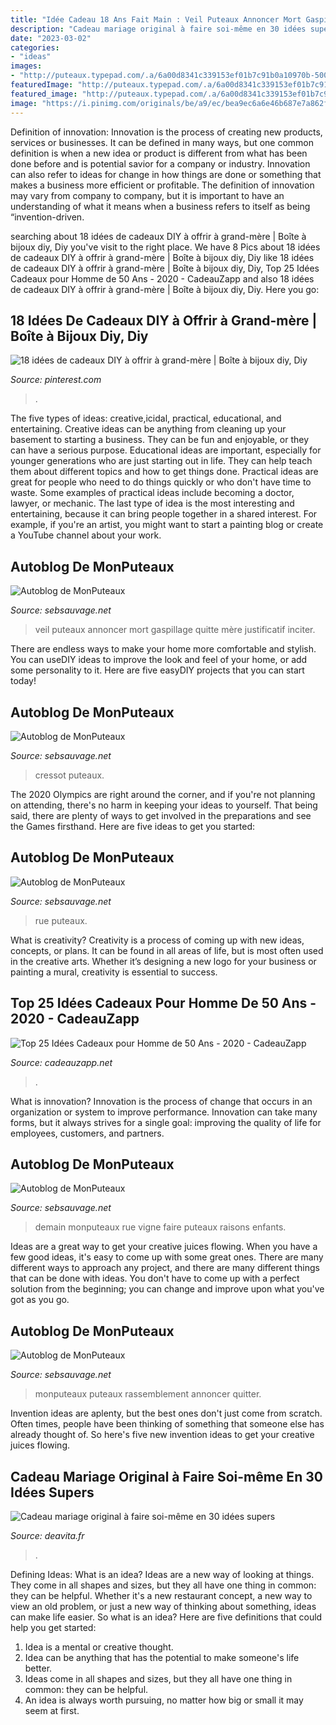 ```yaml
---
title: "Idée Cadeau 18 Ans Fait Main : Veil Puteaux Annoncer Mort Gaspillage Quitte Mère Justificatif Inciter"
description: "Cadeau mariage original à faire soi-même en 30 idées supers"
date: "2023-03-02"
categories:
- "ideas"
images:
- "http://puteaux.typepad.com/.a/6a00d8341c339153ef01b7c91b0a10970b-500wi"
featuredImage: "http://puteaux.typepad.com/.a/6a00d8341c339153ef01b7c91b0a10970b-500wi"
featured_image: "http://puteaux.typepad.com/.a/6a00d8341c339153ef01b7c91b0a10970b-500wi"
image: "https://i.pinimg.com/originals/be/a9/ec/bea9ec6a6e46b687e7a862fe271d082b.jpg"
---
```



Definition of innovation:
Innovation is the process of creating new products, services or businesses. It can be defined in many ways, but one common definition is when a new idea or product is different from what has been done before and is potential savior for a company or industry. Innovation can also refer to ideas for change in how things are done or something that makes a business more efficient or profitable. The definition of innovation may vary from company to company, but it is important to have an understanding of what it means when a business refers to itself as being “invention-driven.

	

		
searching about 18 idées de cadeaux DIY à offrir à grand-mère | Boîte à bijoux diy, Diy you've visit to the right place. We have 8 Pics about 18 idées de cadeaux DIY à offrir à grand-mère | Boîte à bijoux diy, Diy like 18 idées de cadeaux DIY à offrir à grand-mère | Boîte à bijoux diy, Diy, Top 25 Idées Cadeaux pour Homme de 50 Ans - 2020 - CadeauZapp and also 18 idées de cadeaux DIY à offrir à grand-mère | Boîte à bijoux diy, Diy. Here you go:
		
    
## 18 Idées De Cadeaux DIY à Offrir à Grand-mère | Boîte à Bijoux Diy, Diy

<img loading=lazy src="https://i.pinimg.com/originals/be/a9/ec/bea9ec6a6e46b687e7a862fe271d082b.jpg" onerror="this.onerror=null;this.src='https://tse2.mm.bing.net/th?id=OIP.aIhgE1ylLB138FC-pwINVQHaH4&amp;pid=15.1';" alt="18 idées de cadeaux DIY à offrir à grand-mère | Boîte à bijoux diy, Diy">

_Source: pinterest.com_

>. 

	

The five types of ideas: creative,icidal, practical, educational, and entertaining.
Creative ideas can be anything from cleaning up your basement to starting a business. They can be fun and enjoyable, or they can have a serious purpose. Educational ideas are important, especially for younger generations who are just starting out in life. They can help teach them about different topics and how to get things done. Practical ideas are great for people who need to do things quickly or who don't have time to waste. Some examples of practical ideas include becoming a doctor, lawyer, or mechanic. The last type of idea is the most interesting and entertaining, because it can bring people together in a shared interest. For example, if you're an artist, you might want to start a painting blog or create a YouTube channel about your work.

    
## Autoblog De MonPuteaux

<img loading=lazy src="http://puteaux.typepad.com/.a/6a00d8341c339153ef01b7c929538b970b-350wi" onerror="this.onerror=null;this.src='https://tse1.mm.bing.net/th?id=OIP.dHb0itjHxdqE9OUIkYBGAAAAAA&amp;pid=15.1';" alt="Autoblog de MonPuteaux">

_Source: sebsauvage.net_

>veil puteaux annoncer mort gaspillage quitte mère justificatif inciter. 

	

There are endless ways to make your home more comfortable and stylish. You can useDIY ideas to improve the look and feel of your home, or add some personality to it. Here are five easyDIY projects that you can start today!

    
## Autoblog De MonPuteaux

<img loading=lazy src="http://puteaux.typepad.com/.a/6a00d8341c339153ef01bb09626cc2970d-320wi" onerror="this.onerror=null;this.src='https://tse3.mm.bing.net/th?id=OIP.RXEUdQayP_0KgS1JPR_DTAHaGb&amp;pid=15.1';" alt="Autoblog de MonPuteaux">

_Source: sebsauvage.net_

>cressot puteaux. 

	

The 2020 Olympics are right around the corner, and if you're not planning on attending, there's no harm in keeping your ideas to yourself. That being said, there are plenty of ways to get involved in the preparations and see the Games firsthand. Here are five ideas to get you started: 

    
## Autoblog De MonPuteaux

<img loading=lazy src="http://puteaux.typepad.com/.a/6a00d8341c339153ef01b7c91b0a10970b-500wi" onerror="this.onerror=null;this.src='https://tse3.mm.bing.net/th?id=OIP.Abe-WXHEOVGDAHL4TAxh4gHaFj&amp;pid=15.1';" alt="Autoblog de MonPuteaux">

_Source: sebsauvage.net_

>rue puteaux. 

	

What is creativity?
Creativity is a process of coming up with new ideas, concepts, or plans. It can be found in all areas of life, but is most often used in the creative arts. Whether it’s designing a new logo for your business or painting a mural, creativity is essential to success.

    
## Top 25 Idées Cadeaux Pour Homme De 50 Ans - 2020 - CadeauZapp

<img loading=lazy src="https://www.cadeauzapp.net/wp-content/plugins/aawp/public/image.php?url=aHR0cHM6Ly9tLm1lZGlhLWFtYXpvbi5jb20vaW1hZ2VzL0kvNTF5bWtOMGtNWkwuanBn" onerror="this.onerror=null;this.src='https://tse2.mm.bing.net/th?id=OIP.jlIO8-osbaLEFOEMcVwK8AHaHa&amp;pid=15.1';" alt="Top 25 Idées Cadeaux pour Homme de 50 Ans - 2020 - CadeauZapp">

_Source: cadeauzapp.net_

>. 

	

What is innovation?
Innovation is the process of change that occurs in an organization or system to improve performance. Innovation can take many forms, but it always strives for a single goal: improving the quality of life for employees, customers, and partners.

    
## Autoblog De MonPuteaux

<img loading=lazy src="http://puteaux.typepad.com/.a/6a00d8341c339153ef01b8d2d4ef4a970c-500wi" onerror="this.onerror=null;this.src='https://tse3.mm.bing.net/th?id=OIP.4lYT-Slkb0SVwsVEAF1OOwHaFh&amp;pid=15.1';" alt="Autoblog de MonPuteaux">

_Source: sebsauvage.net_

>demain monputeaux rue vigne faire puteaux raisons enfants. 

	

Ideas are a great way to get your creative juices flowing. When you have a few good ideas, it's easy to come up with some great ones. There are many different ways to approach any project, and there are many different things that can be done with ideas. You don't have to come up with a perfect solution from the beginning; you can change and improve upon what you've got as you go.

    
## Autoblog De MonPuteaux

<img loading=lazy src="http://puteaux.typepad.com/.a/6a00d8341c339153ef01b7c8b80c75970b-350wi" onerror="this.onerror=null;this.src='https://tse4.mm.bing.net/th?id=OIP.SDvCdcESQpPdYfVTvVmWAAHaD3&amp;pid=15.1';" alt="Autoblog de MonPuteaux">

_Source: sebsauvage.net_

>monputeaux puteaux rassemblement annoncer quitter. 

	

Invention ideas are aplenty, but the best ones don't just come from scratch. Often times, people have been thinking of something that someone else has already thought of. So here's five new invention ideas to get your creative juices flowing.

    
## Cadeau Mariage Original à Faire Soi-même En 30 Idées Supers

<img loading=lazy src="http://deavita.fr/wp-content/uploads/2015/04/cadeau-mariage-DIY-boules-suspendre-messages-dessin-nouveau-mariés-e1456923397809.jpg" onerror="this.onerror=null;this.src='https://tse2.mm.bing.net/th?id=OIP.JN7vJq7O1otixBixBOcQsgHaFR&amp;pid=15.1';" alt="Cadeau mariage original à faire soi-même en 30 idées supers">

_Source: deavita.fr_

>. 

	

Defining Ideas: What is an idea?
Ideas are a new way of looking at things. They come in all shapes and sizes, but they all have one thing in common: they can be helpful. Whether it's a new restaurant concept, a new way to view an old problem, or just a new way of thinking about something, ideas can make life easier. So what is an idea? Here are five definitions that could help you get started: 
1) Idea is a mental or creative thought.
2) Idea can be anything that has the potential to make someone's life better.
3) Ideas come in all shapes and sizes, but they all have one thing in common: they can be helpful.
4) An idea is always worth pursuing, no matter how big or small it may seem at first.

